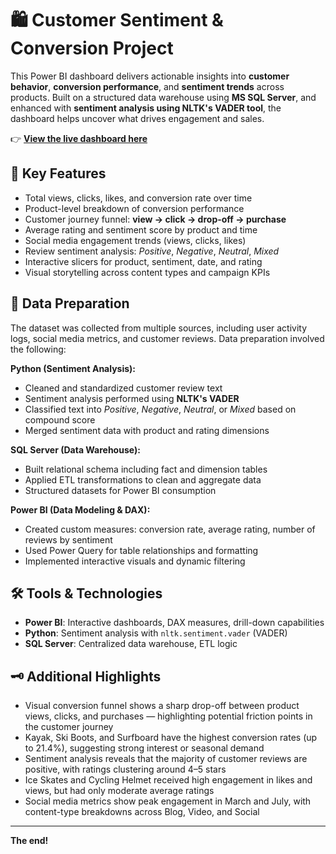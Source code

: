 # 🛍️ Customer Sentiment & Conversion Project

This Power BI dashboard delivers actionable insights into **customer behavior**, **conversion performance**, and **sentiment trends** across products. Built on a structured data warehouse using **MS SQL Server**, and enhanced with **sentiment analysis using NLTK's VADER tool**, the dashboard helps uncover what drives engagement and sales.

👉 [**View the live dashboard here**](https://app.powerbi.com/view?r=eyJrIjoiOGRhMmMwYzgtMTQzOS00OTEzLWEzYWMtZjNlNWE5ODYwMTU1IiwidCI6IjZhYzJhZDA2LTY5MmMtNDY2My1iN2FmLWE5ZmYyYTg2NmQwYyIsImMiOjEwfQ%3D%3D)

## 📂 Key Features

- Total views, clicks, likes, and conversion rate over time  
- Product-level breakdown of conversion performance  
- Customer journey funnel: **view → click → drop-off → purchase**  
- Average rating and sentiment score by product and time  
- Social media engagement trends (views, clicks, likes)  
- Review sentiment analysis: *Positive*, *Negative*, *Neutral*, *Mixed*  
- Interactive slicers for product, sentiment, date, and rating  
- Visual storytelling across content types and campaign KPIs  

## 🧹 Data Preparation

The dataset was collected from multiple sources, including user activity logs, social media metrics, and customer reviews. Data preparation involved the following:

**Python (Sentiment Analysis):**  
- Cleaned and standardized customer review text  
- Sentiment analysis performed using **NLTK's VADER**  
- Classified text into *Positive*, *Negative*, *Neutral*, or *Mixed* based on compound score  
- Merged sentiment data with product and rating dimensions  

**SQL Server (Data Warehouse):**  
- Built relational schema including fact and dimension tables  
- Applied ETL transformations to clean and aggregate data  
- Structured datasets for Power BI consumption  

**Power BI (Data Modeling & DAX):**  
- Created custom measures: conversion rate, average rating, number of reviews by sentiment  
- Used Power Query for table relationships and formatting  
- Implemented interactive visuals and dynamic filtering  

## 🛠️ Tools & Technologies

- **Power BI**: Interactive dashboards, DAX measures, drill-down capabilities  
- **Python**: Sentiment analysis with `nltk.sentiment.vader` (VADER)  
- **SQL Server**: Centralized data warehouse, ETL logic  

## 🗝️ Additional Highlights

- Visual conversion funnel shows a sharp drop-off between product views, clicks, and purchases — highlighting potential friction points in the customer journey  
- Kayak, Ski Boots, and Surfboard have the highest conversion rates (up to 21.4%), suggesting strong interest or seasonal demand  
- Sentiment analysis reveals that the majority of customer reviews are positive, with ratings clustering around 4–5 stars  
- Ice Skates and Cycling Helmet received high engagement in likes and views, but had only moderate average ratings  
- Social media metrics show peak engagement in March and July, with content-type breakdowns across Blog, Video, and Social  

---

**The end!**
